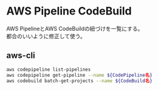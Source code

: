 # AWS Pipeline CodeBuild

AWS PipelineとAWS CodeBuildの紐づけを一覧にする。  
都合のいいように修正して使う。

## aws-cli

```sh
aws codepipeline list-pipelines
aws codepipeline get-pipeline --name ${CodePipeline名}
aws codebuild batch-get-projects --name ${CodeBuild名}
```
